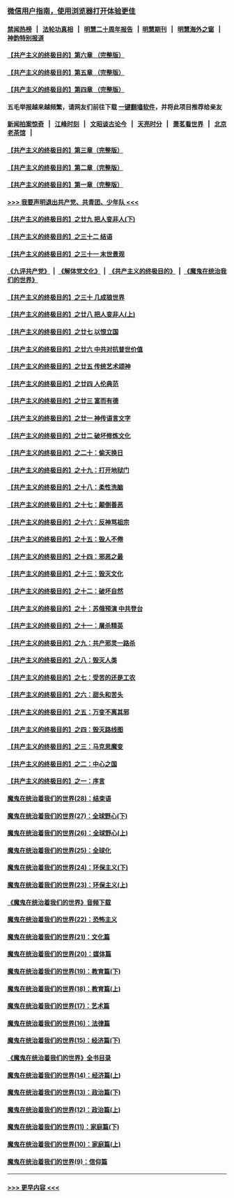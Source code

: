 ### [微信用户指南，使用浏览器打开体验更佳](https://github.com/gfw-breaker/banned-news1/blob/master/indexes/wechat-guide.md?t=0)
#### [禁闻热榜](热点新闻.md?t=0)  &nbsp;&nbsp;|&nbsp;&nbsp; [法轮功真相](https://github.com/gfw-breaker/truth/blob/master/README.md?t=0) &nbsp;&nbsp;|&nbsp;&nbsp; [明慧二十周年报告](https://github.com/gfw-breaker/mh-reports/blob/master/README.md?t=0) &nbsp;&nbsp;|&nbsp;&nbsp;[明慧期刊](https://github.com/gfw-breaker/mh-qikan) &nbsp;&nbsp;|&nbsp;&nbsp; [明慧海外之窗](https://github.com/gfw-breaker/mh-news/blob/master/README.md?t=0) &nbsp;&nbsp;|&nbsp;&nbsp; [神韵特别报道](https://github.com/gfw-breaker/mh-news/blob/master/shenyun.md?t=0)
#### [【共产主义的终极目的】第六章 （完整版）](../pages/nsc422/n11428913.md?t=02080022) 
#### [【共产主义的终极目的】第五章 （完整版）](../pages/nsc422/n11428912.md?t=02080022) 
#### [【共产主义的终极目的】第四章 （完整版）](../pages/nsc422/n11428907.md?t=02080022) 
#### 五毛举报越来越频繁，请网友们前往下载 [一键翻墙软件](https://github.com/gfw-breaker/ssr-accounts)，并将此项目推荐给亲友
#### [新闻拍案惊奇](https://github.com/gfw-breaker/banned-news1/blob/master/pages/link4.md) &nbsp;&nbsp;|&nbsp;&nbsp; [江峰时刻](https://github.com/gfw-breaker/banned-news1/blob/master/pages/link4.md) &nbsp;&nbsp;|&nbsp;&nbsp; [文昭谈古论今](https://github.com/gfw-breaker/banned-news1/blob/master/pages/link4.md) &nbsp;&nbsp;|&nbsp;&nbsp; [天亮时分](https://github.com/gfw-breaker/banned-news1/blob/master/pages/link4.md) &nbsp;&nbsp;|&nbsp;&nbsp; [萧茗看世界](https://github.com/gfw-breaker/banned-news1/blob/master/pages/link4.md) &nbsp;&nbsp;|&nbsp;&nbsp; [北京老茶馆](https://github.com/gfw-breaker/banned-news1/blob/master/pages/link4.md) &nbsp;&nbsp;|&nbsp;&nbsp; 
#### [【共产主义的终极目的】第三章（完整版）](../pages/nsc422/n11428848.md?t=02080022) 
#### [【共产主义的终极目的】第二章（完整版）](../pages/nsc422/n11428831.md?t=02080022) 
#### [【共产主义的终极目的】第一章（完整版）](../pages/nsc422/n11417651.md?t=02080022) 
#### [>>> 我要声明退出共产党、共青团、少年队 <<<](https://github.com/begood0513/goodnews/blob/master/quit/letter.md) 
#### [【共产主义的终极目的】之廿九 把人变非人(下)](../pages/nsc422/n11344140.md?t=02080022) 
#### [【共产主义的终极目的】之三十二 结语](../pages/nsc422/n11360535.md?t=02080022) 
#### [【共产主义的终极目的】之三十一 末世景观](../pages/nsc422/n11351129.md?t=02080022) 
#### [《九评共产党》](https://github.com/begood0513/9ping.md/blob/master/README.md) &nbsp;|&nbsp; [《解体党文化》](../../../../jtdwh.md/blob/master/README.md)  &nbsp;|&nbsp; [《共产主义的终极目的》](../../../../gczydzjmd.md/blob/master/README.md) &nbsp;|&nbsp; [《魔鬼在统治我们的世界》](../../../../mgztzwmdsj.md/blob/master/README.md) 
#### [【共产主义的终极目的】之三十 几成狼世界](../pages/nsc422/n11348280.md?t=02080022) 
#### [【共产主义的终极目的】之廿八 把人变非人(上)](../pages/nsc422/n11340492.md?t=02080022) 
#### [【共产主义的终极目的】之廿七 以恨立国](../pages/nsc422/n11336944.md?t=02080022) 
#### [【共产主义的终极目的】之廿六 中共对抗普世价值](../pages/nsc422/n11324785.md?t=02080022) 
#### [【共产主义的终极目的】之廿五 传统艺术颂神](../pages/nsc422/n11296396.md?t=02080022) 
#### [【共产主义的终极目的】之廿四 人伦典范](../pages/nsc422/n11296397.md?t=02080022) 
#### [【共产主义的终极目的】之廿三 富而有德](../pages/nsc422/n11283598.md?t=02080022) 
#### [【共产主义的终极目的】之廿一 神传语言文字](../pages/nsc422/n11263265.md?t=02080022) 
#### [【共产主义的终极目的】之廿二 破坏修炼文化](../pages/nsc422/n11245728.md?t=02080022) 
#### [【共产主义的终极目的】之二十：偷天换日](../pages/nsc422/n11238846.md?t=02080022) 
#### [【共产主义的终极目的】之十九：打开地狱门](../pages/nsc422/n11206376.md?t=02080022) 
#### [【共产主义的终极目的】之十八：柔性洗脑](../pages/nsc422/n11199994.md?t=02080022) 
#### [【共产主义的终极目的】之十七：颠倒善恶](../pages/nsc422/n11179782.md?t=02080022) 
#### [【共产主义的终极目的】之十六：反神骂祖宗](../pages/nsc422/n11166798.md?t=02080022) 
#### [【共产主义的终极目的】之十五：毁人不倦](../pages/nsc422/n11166792.md?t=02080022) 
#### [【共产主义的终极目的】之十四：邪恶之最](../pages/nsc422/n11150249.md?t=02080022) 
#### [【共产主义的终极目的】之十三：毁灭文化](../pages/nsc422/n11135227.md?t=02080022) 
#### [【共产主义的终极目的】之十二：破坏自然](../pages/nsc422/n11135214.md?t=02080022) 
#### [【共产主义的终极目的】之十：苏俄预演 中共登台](../pages/nsc422/n11118424.md?t=02080022) 
#### [【共产主义的终极目的】之十一：屠杀精英](../pages/nsc422/n11118442.md?t=02080022) 
#### [【共产主义的终极目的】之九：共产邪灵一路杀](../pages/nsc422/n11114139.md?t=02080022) 
#### [【共产主义的终极目的】之八：毁灭人类](../pages/nsc422/n11108503.md?t=02080022) 
#### [【共产主义的终极目的】之七：受苦的还是工农](../pages/nsc422/n11101809.md?t=02080022) 
#### [【共产主义的终极目的】之六：甜头和苦头](../pages/nsc422/n11096971.md?t=02080022) 
#### [【共产主义的终极目的】之五：万变不离其邪](../pages/nsc422/n11091285.md?t=02080022) 
#### [【共产主义的终极目的】之四：毁灭路线图](../pages/nsc422/n11086284.md?t=02080022) 
#### [【共产主义的终极目的】之三：马克思魔变](../pages/nsc422/n11061941.md?t=02080022) 
#### [【共产主义的终极目的】之二：中心之国](../pages/nsc422/n11047728.md?t=02080022) 
#### [【共产主义的终极目的】之一：序言](../pages/nsc422/n11086077.md?t=02080022) 
#### [魔鬼在统治着我们的世界(28)：结束语](../pages/nsc422/n10936246.md?t=02080022) 
#### [魔鬼在统治着我们的世界(27)：全球野心(下)](../pages/nsc422/n10928319.md?t=02080022) 
#### [魔鬼在统治着我们的世界(26)：全球野心(上)](../pages/nsc422/n10900318.md?t=02080022) 
#### [魔鬼在统治着我们的世界(25)：全球化](../pages/nsc422/n10788205.md?t=02080022) 
#### [魔鬼在统治着我们的世界(24)：环保主义(下)](../pages/nsc422/n10695307.md?t=02080022) 
#### [魔鬼在统治着我们的世界(23)：环保主义(上)](../pages/nsc422/n10688613.md?t=02080022) 
#### [《魔鬼在统治着我们的世界》音频下载](../pages/nsc422/n10635553.md?t=02080022) 
#### [魔鬼在统治着我们的世界(22)：恐怖主义](../pages/nsc422/n10614727.md?t=02080022) 
#### [魔鬼在统治着我们的世界(21)：文化篇](../pages/nsc422/n10597706.md?t=02080022) 
#### [魔鬼在统治着我们的世界(20)：媒体篇](../pages/nsc422/n10586579.md?t=02080022) 
#### [魔鬼在统治着我们的世界(19)：教育篇(下)](../pages/nsc422/n10564808.md?t=02080022) 
#### [魔鬼在统治着我们的世界(18)：教育篇(上)](../pages/nsc422/n10526970.md?t=02080022) 
#### [魔鬼在统治着我们的世界(17)：艺术篇](../pages/nsc422/n10499093.md?t=02080022) 
#### [魔鬼在统治着我们的世界(16)：法律篇](../pages/nsc422/n10485969.md?t=02080022) 
#### [魔鬼在统治着我们的世界(15)：经济篇(下)](../pages/nsc422/n10469975.md?t=02080022) 
#### [《魔鬼在统治着我们的世界》全书目录](../pages/nsc422/n10464261.md?t=02080022) 
#### [魔鬼在统治着我们的世界(14)：经济篇(上)](../pages/nsc422/n10457370.md?t=02080022) 
#### [魔鬼在统治着我们的世界(13)：政治篇(下)](../pages/nsc422/n10448270.md?t=02080022) 
#### [魔鬼在统治着我们的世界(12)：政治篇(上)](../pages/nsc422/n10444576.md?t=02080022) 
#### [魔鬼在统治着我们的世界(11)：家庭篇(下)](../pages/nsc422/n10440961.md?t=02080022) 
#### [魔鬼在统治着我们的世界(10)：家庭篇(上)](../pages/nsc422/n10435448.md?t=02080022) 
#### [魔鬼在统治着我们的世界(9)：信仰篇](../pages/nsc422/n10432159.md?t=02080022) 

----
#### [ >>> 更早内容 <<< ](../indexes/nsc422-earlier.md)
